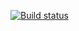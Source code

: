 [![Build status](https://ci.appveyor.com/api/projects/status/ll27kxf821pwutr3?svg=true)](https://ci.appveyor.com/project/taniakku/auth-test)